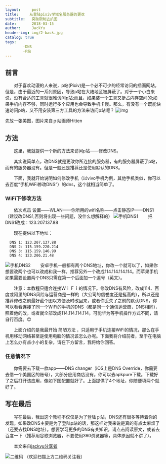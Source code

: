 ```yaml
---
layout:     post
title:     从登陆pixiv学域名服务器的更改
subtitle:   突破限制去扒图
date:       2018-03-15
author:     JackYu
header-img: img/2-back.jpg
catalog: true
tags:
        -DNS
        -P站
---
```



## 前言
 　　对于喜欢动漫的人来说，p站(Pixiv)是一个必不可少的经常访问的插画网站。但是，由于最近的一系列原因，导致p站在大陆地区被屏蔽了。对于一个小白来说，没有合适的工具就很难访问p站;而且，如果装一个工具又挺占内存空间的;如果手机内存不够，同时运行多个应用也会导致手机卡慢。那么，有没有一个既能快速访问p站，又不用安装第三方工具的方法来访问p站呢？
![img](https://raw.githubusercontent.com/jackyu0915/jackyu0915.github.io/master/img/2-3.jpg)

先放一张美图，图片来自ｐ站画师Hitten


## 方法
　　这里，我就提供一个新的方法来访问p站——修改DNS。

 　　其实说简单点，改DNS就是更改你所连接的服务器，有的服务器屏蔽了p站，而有的服务器没有。但是一般还是推荐还是使用默认的DNS。

　　下面，我就开始说明如何修改手机（以vivo手机为例，其他手机类似，你可以去百度“手机WiFi修改DNS”）的dns，这个就相当简单了。
### WiFi下修改方法
　　依次点击 设置——WLAN——你所用的wifi名称——点击静态IP——DNS1（建议改DNS1,否则将出现一些问题，没什么想解释的）
![手机DNS1](https://raw.githubusercontent.com/jackyu0915/jackyu0915.github.io/master/img/2-1.jpg)
　　把DNS1改成：123.207.137.88

　　现在提供以下地址：

      DNS 1: 123.207.137.88
      DNS 2: 115.159.220.214 
      DNS 3: 115.159.146.99
      DNS 4: 123.206.21.48
![手机DNS2](https://raw.githubusercontent.com/jackyu0915/jackyu0915.github.io/master/img/2-2.jpg)
　　安卓手机一般都有两个DNS地址，你改一个就可以了，如果你想要改两个也可以改成和我一样，推荐另外一个改成114.114.114.114。而苹果手机如果需要设置两个DNS只需在第一个后面加一个逗号（英文）。

　　注意：本教程只适合连接ＷｉＦｉ的情况下。修改DNS有风险，改成114、百度或阿里的DNS风险与运营商是一样的（大公司的信誉度还是挺高的），所以还是推荐修改之前最好截个图以方便及时改回来，或者你丢失了之前的默认DNS，你可以看看连接了同一个WiFi的手机的DNS（都是同一个通信运营商，DNS相同），照着他的改，或者就全部改成114.114.114.114。可能华为等手机操作方式不同，请自行百度。😊

　　上面介绍的是我最开始 简陋方法 ，只适用于手机连接WiFi的情况，那么在手机用移动网络甚至是使用电脑的情况该怎么办呢。下面我将介绍前者，至于在电脑上怎么办有点小小的复杂，请在下方留言，我将给你回答。
### 任意情况下
　　你需要去下载一款app——DNS changer（iOS上是DNS Override，你需要去借一个美国区的账号），大部分应用商店没有，你可以去apkpure下载。下载好了之后打开该应用，像如下图配置就好了。上面提供了4个地址，你随便填两个就好了。

## 写在最后
　　写在最后，我出这个教程不仅仅是为了登陆ｐ站，DNS还有很多等待着你的发现。如果改DNS主要是为了登陆p站的话，那这样对我来说是真的有点太麻烦了（还要去找DNS地址）。想要学习更多的DNS有关知识，请点击阅读原文，或者去百度一下（推荐用谷歌浏览器，不要使用360浏览器等，具体原因就不讲了）。

　　本文来自[jackyu分享者](https://mp.weixin.qq.com/s?src=11&timestamp=1520664618&ver=745&signature=aLK295AsPrnZXquIDKILFIxBnjxx1Z1YwBZPwYb6nSKooJbU97YukT3Y9TEeIvvTzchBlG5vOFT8f34hk1iYt3uVF5ooWwTuPfFS0kI5j3AAEz0t4juMxo-E8m4j*MoR&new=1)

![二维码](https://github.com/jackyu0915/jackyu0915.github.io/blob/master/img/gzhewm.jpg)
                             （欢迎扫描上方二维码关注我）
